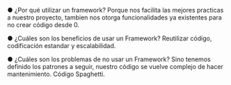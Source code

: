 ● ¿Por qué utilizar un framework?
Porque nos facilita las mejores practicas a nuestro proyecto, tambien nos otorga funcionalidades ya existentes
para no crear código desde 0.

● ¿Cuáles son los beneficios de usar un Framework?
Reutilizar código, codificación estandar y escalabilidad.

● ¿Cuáles son los problemas de no usar un Framework?
Sino tenemos definido los patrones a seguir, nuestro código se vuelve complejo de hacer mantenimiento. 
Código Spaghetti.